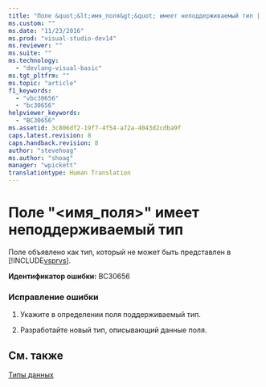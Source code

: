 ```yaml
---
title: "Поле &quot;&lt;имя_поля&gt;&quot; имеет неподдерживаемый тип | Microsoft Docs"
ms.custom: ""
ms.date: "11/23/2016"
ms.prod: "visual-studio-dev14"
ms.reviewer: ""
ms.suite: ""
ms.technology: 
  - "devlang-visual-basic"
ms.tgt_pltfrm: ""
ms.topic: "article"
f1_keywords: 
  - "vbc30656"
  - "bc30656"
helpviewer_keywords: 
  - "BC30656"
ms.assetid: 3c806df2-19f7-4f54-a72a-4043d2cdba9f
caps.latest.revision: 8
caps.handback.revision: 8
author: "stevehoag"
ms.author: "shoag"
manager: "wpickett"
translationtype: Human Translation
---
```

# Поле &quot;&lt;имя_поля&gt;&quot; имеет неподдерживаемый тип
Поле объявлено как тип, который не может быть представлен в [!INCLUDE[vsprvs](../../csharp/includes/vsprvs_md.md)].  
  
 **Идентификатор ошибки:** BC30656  
  
### Исправление ошибки  
  
1.  Укажите в определении поля поддерживаемый тип.  
  
2.  Разработайте новый тип, описывающий данные поля.  
  
## См. также  
 [Типы данных](../../visual-basic/language-reference/data-types/data-type-summary.md)